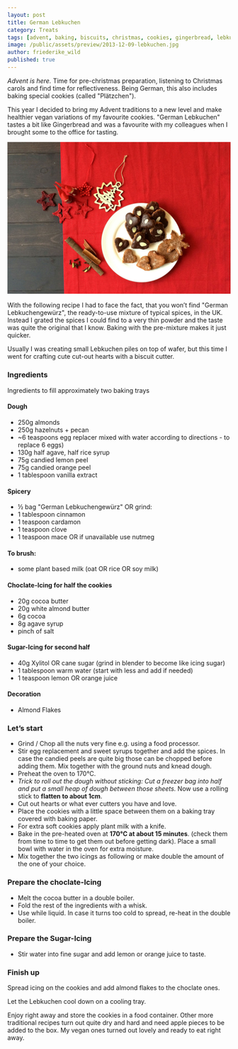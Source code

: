 ```yaml
---
layout: post
title: German Lebkuchen
category: Treats
tags: [advent, baking, biscuits, christmas, cookies, gingerbread, lebkuchen, vegan, xmas]
image: /public/assets/preview/2013-12-09-lebkuchen.jpg
author: friederike_wild
published: true
---
```


*Advent is here.* Time for pre-christmas preparation, listening to Christmas carols and find time for reflectiveness. Being German, this also includes baking special cookies (called "Plätzchen").

This year I decided to bring my Advent traditions to a new level and make healthier vegan variations of my favourite cookies. "German Lebkuchen" tastes a bit like Gingerbread and was a favourite with my colleagues when I brought some to the office for tasting.

<!--more-->

![The Lebkuchen](/public/assets/2013-12-09-lebkuchen-result.jpg "The Lebkuchen")


With the following recipe I had to face the fact, that you won’t find "German Lebkuchengewürz", the ready-to-use mixture of typical spices, in the UK. Instead I grated the spices I could find to a very thin powder and the taste was quite the original that I know. Baking with the pre-mixture makes it just quicker. 

Usually I was creating small Lebkuchen piles on top of wafer, but this time I went for crafting cute cut-out hearts with a biscuit cutter.


### Ingredients

Ingredients to fill approximately two baking trays
#### Dough
* 250g almonds
* 250g hazelnuts + pecan
* ~6 teaspoons egg replacer mixed with water according to directions - to replace 6 eggs)
* 130g half agave, half rice syrup
* 75g candied lemon peel
* 75g candied orange peel
* 1 tablespoon vanilla extract

#### Spicery
* ½ bag "German Lebkuchengewürz"
OR grind:
* 1 tablespoon cinnamon
* 1 teaspoon cardamon
* 1 teaspoon clove
* 1 teaspoon mace OR if unavailable use nutmeg


#### To brush:
* some plant based milk (oat OR rice OR soy milk)


#### Choclate-Icing for half the cookies
* 20g cocoa butter
* 20g white almond butter
* 6g cocoa
* 8g agave syrup
* pinch of salt

#### Sugar-Icing for second half
* 40g Xylitol OR cane sugar (grind in blender to become like icing sugar)
* 1 tablespoon warm water (start with less and add if needed)
* 1 teaspoon lemon OR orange juice


#### Decoration
* Almond Flakes


### Let’s start
* Grind / Chop all the nuts very fine e.g. using a food processor.
* Stir egg replacement and sweet syrups together and add the spices. In case the candied peels are quite big those can be chopped before adding them. Mix together with the ground nuts and knead dough.
* Preheat the oven to 170°C.
* *Trick to roll out the dough without sticking: Cut a freezer bag into half and put a small heap of dough between those sheets.* Now use a rolling stick to **flatten to about 1cm**.
* Cut out hearts or what ever cutters you have and love.
* Place the cookies with a little space between them on a baking tray covered with baking paper.
* For extra soft cookies apply plant milk with a knife.
* Bake in the pre-heated oven at **170°C at about 15 minutes**. (check them from time to time to get them out before getting dark). Place a small bowl with water in the oven for extra moisture.
* Mix together the two icings as following or make double the amount of the one of your choice.


### Prepare the choclate-Icing
* Melt the cocoa butter in a double boiler.
* Fold the rest of the ingredients with a whisk.
* Use while liquid. In case it turns too cold to spread, re-heat in the double boiler.


### Prepare the Sugar-Icing
* Stir water into fine sugar and add lemon or orange juice to taste.


### Finish up
Spread icing on the cookies and add almond flakes to the choclate ones.

Let the Lebkuchen cool down on a cooling tray.

Enjoy right away and store the cookies in a food container. Other more traditional recipes turn out quite dry and hard and need apple pieces to be added to the box. My vegan ones turned out lovely and ready to eat right away.

